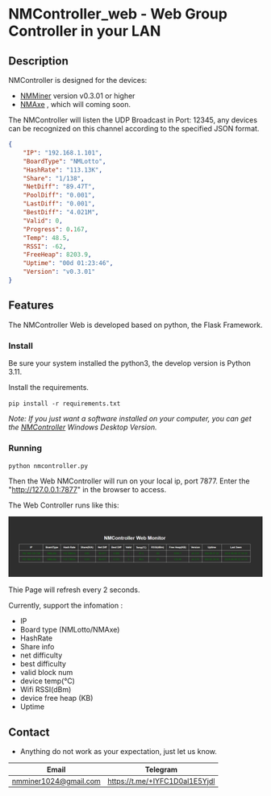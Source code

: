 # NMController_web - Web Group Controller in your LAN

## Description
NMController is designed for the devices:

- [NMMiner](https://github.com/NMminer1024/NMMiner.git) version v0.3.01 or higher
- [NMAxe](https://github.com/NMminer1024/ESP-Miner-NMAxe.git) , which will coming soon.

The NMController will listen the UDP Broadcast in Port: 12345, any devices can be recognized on this channel according to the specified JSON format.

```json
{
    "IP": "192.168.1.101",
    "BoardType": "NMLotto",
    "HashRate": "113.13K",
    "Share": "1/138",
    "NetDiff": "89.47T",
    "PoolDiff": "0.001",
    "LastDiff": "0.001",
    "BestDiff": "4.021M",
    "Valid": 0,
    "Progress": 0.167,
    "Temp": 48.5,
    "RSSI": -62,
    "FreeHeap": 8203.9,
    "Uptime": "00d 01:23:46",
    "Version": "v0.3.01"
}
```

## Features

The NMController Web is developed based on python, the Flask Framework.

### Install

Be sure your system installed the python3, the develop version is Python 3.11.

Install the requirements.

`pip install -r requirements.txt`

*Note: If you just want a software installed on your computer, you can get the [NMController](https://github.com/NMminer1024/NMController) Windows Desktop Version.*

### Running

`python nmcontroller.py`

Then the Web NMController will run on your local ip, port 7877. Enter the "http://127.0.0.1:7877" in the browser to access.

The Web Controller runs like this:

![web_monitor](pic/web_monitor.png)

Thie Page will refresh every 2 seconds.

Currently, support the infomation :
 - IP
 - Board type (NMLotto/NMAxe) 
 - HashRate
 - Share info
 - net difficulty
 - best difficulty
 - valid block num
 - device temp(℃)
 - Wifi RSSI(dBm)
 - device free heap (KB)
 - Uptime

## Contact
- Anything do not work as your expectation, just let us know.

| Email                   |  Telegram                       |
| :-----------------:     |  :-----------------:            |
|nmminer1024@gmail.com    |  https://t.me/+IYFC1D0al1E5Yjdl |

